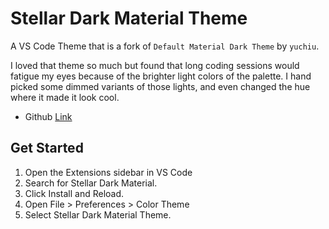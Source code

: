 # Stellar Dark Material Theme

A VS Code Theme that is a fork of `Default Material Dark Theme` by `yuchiu`.

I loved that theme so much but found that long coding sessions would fatigue my eyes because of the brighter light colors of the palette. I hand picked some dimmed variants of those lights, and even changed the hue where it made it look cool.

- Github [Link](https://github.com/karanveersp/Stellar-Dark-Theme)


## Get Started

1. Open the Extensions sidebar in VS Code
2. Search for Stellar Dark Material.
3. Click Install and Reload.
4. Open File > Preferences > Color Theme
5. Select Stellar Dark Material Theme.